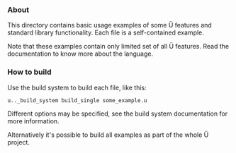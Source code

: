 ### About

This directory contains basic usage examples of some Ü features and standard library functionality.
Each file is a self-contained example.

Note that these examples contain only limited set of all Ü features.
Read the documentation to know more about the language.


### How to build

Use the build system to build each file, like this:

```
u.._build_system build_single some_example.u
```

Different options may be specified, see the build system documentation for more information.

Alternatively it's possible to build all examples as part of the whole Ü project.
